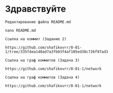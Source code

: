# Здравствуйте

`Редактирование файла README.md`

```
nano README.md
```

`Ссылка на коммит (Задание 2)`

```
https://github.com/shafikovrr/8-01-1/tree/335f4ea140ad7a3fb93f4af105ed38c726f97ad3
```

`Ссылка на граф коммитов (Задача 3)`

```
https://github.com/shafikovrr/8-01-1/network
```

`Ссылка на граф коммитов (Задача 4)`

```
https://github.com/shafikovrr/8-01-1/network
```
